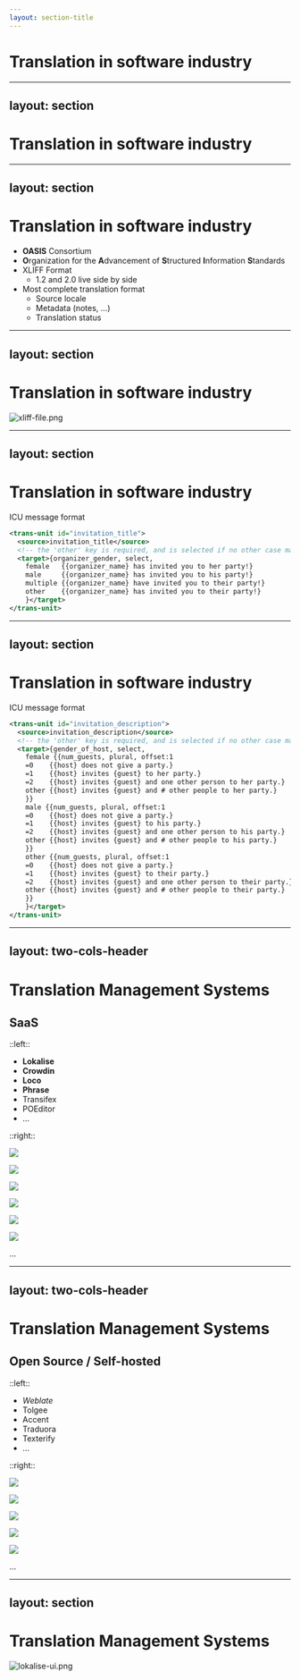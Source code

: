 ```yaml
---
layout: section-title
---
```


# Translation in software industry

---
layout: section
---

# Translation in software industry

<v-switch>
  <template #1> 

## Translation file standard format?

  </template>
  <template #2> 

![xkcd-standards.png](../assets/xkcd-standards.png)

  </template>
</v-switch>

<!--
- Is there a standard file format for translation?
- Yes, but. JSON, INI, YAML, PO, CSV, XLIFF, etc.
-->

---
layout: section
---

# Translation in software industry

<v-clicks depth="2">

- **OASIS** Consortium
- **O**rganization for the **A**dvancement of **S**tructured **I**nformation **S**tandards
- XLIFF Format
    - 1.2 and 2.0 live side by side
- Most complete translation format
    - Source locale
    - Metadata (notes, …)
    - Translation status

</v-clicks>

<!--
- OASIS is in charge of specifying many formats (OpenDocument, AMQP, SAML, etc.)
- One of those translation formats is "more" standard than the others
- XLIFF (XML Localization Interchange File Format)
-->

---
layout: section
---

# Translation in software industry
![xliff-file.png](../assets/xliff-file.png)

<!--
Extract of a XLIFF 1.2 translation file from Symfony
-->

---
layout: section
---

# Translation in software industry

ICU message format

```xml
<trans-unit id="invitation_title">
  <source>invitation_title</source>
  <!-- the 'other' key is required, and is selected if no other case matches -->
  <target>{organizer_gender, select,
    female   {{organizer_name} has invited you to her party!}
    male     {{organizer_name} has invited you to his party!}
    multiple {{organizer_name} have invited you to their party!}
    other    {{organizer_name} has invited you to their party!}
    }</target>
</trans-unit>
```

<!--
- This is the recommended way to format your messages
- It acts like a switch statement in PHP
- It support pluralization (count keyword), and cases (select keyword) 
-->

---
layout: section
---

# Translation in software industry

ICU message format

```xml
<trans-unit id="invitation_description">
  <source>invitation_description</source>
  <!-- the 'other' key is required, and is selected if no other case matches -->
  <target>{gender_of_host, select,
    female {{num_guests, plural, offset:1
    =0    {{host} does not give a party.}
    =1    {{host} invites {guest} to her party.}
    =2    {{host} invites {guest} and one other person to her party.}
    other {{host} invites {guest} and # other people to her party.}
    }}
    male {{num_guests, plural, offset:1
    =0    {{host} does not give a party.}
    =1    {{host} invites {guest} to his party.}
    =2    {{host} invites {guest} and one other person to his party.}
    other {{host} invites {guest} and # other people to his party.}
    }}
    other {{num_guests, plural, offset:1
    =0    {{host} does not give a party.}
    =1    {{host} invites {guest} to their party.}
    =2    {{host} invites {guest} and one other person to their party.}
    other {{host} invites {guest} and # other people to their party.}
    }}
    }</target>
</trans-unit>
```

<!--
- You can combine the select and plural keywords to handle complex cases
- It is encouraged to provide XLIFF notes to help translators understand the context and all cases handled by such a formatted message
-->

---
layout: two-cols-header
---

# Translation Management Systems

## SaaS

::left::

<v-clicks >

- **Lokalise**
- **Crowdin**
- **Loco**
- **Phrase**
- Transifex
- POEditor
- …

</v-clicks>

::right::

<div class="mx-auto mt-16 grid max-w-lg grid-cols-4 items-center gap-x-8 gap-y-10">

<v-click at="1">

![](../assets/lokalise.png)

</v-click>

<v-click at="2">

![](../assets/crowdin.png)

</v-click>

<v-click at="3">

![](../assets/localise.png)

</v-click>

<v-click at="4">

![](../assets/phrase.png)

</v-click>

<v-click at="5">

![](../assets/transifex.png)

</v-click>

<v-click at="6">

![](../assets/poeditor.png)

</v-click>

<v-click at="7">

…

</v-click>

</div>

<!--
- Loco, Lokalize, Crowdin and Phrase are supported by a Translator Provider in Symfony
- If you use another TMS, you are welcome to contribute the corresponding provider to Symfony
-->

---
layout: two-cols-header
---

# Translation Management Systems

## Open Source / Self-hosted

::left::

<v-clicks>

- _Weblate_
- Tolgee
- Accent
- Traduora
- Texterify
- …

</v-clicks>

::right::

<div class="mx-auto mt--6 grid max-w-lg grid-cols-3 items-center gap-x-8 gap-y-6">

<v-click at="1">

![](../assets/weblate.png)

</v-click>

<v-click at="2">

![](../assets/tolgee.svg)

</v-click>

<v-click at="3">

![](../assets/accent.svg)

</v-click>

<v-click at="4">

![](../assets/traduora.png)

</v-click>

<v-click at="5">

![](../assets/texterify.png)

</v-click>

<v-click at="6">

…

</v-click>

</div>

<!--
- Weblate has a third-party Translation Provider (https://github.com/m2mtech/weblate-translation-provider)
- If you use another TMS, you are welcome to contribute the corresponding provider to Symfony
-->

---
layout: section
---

# Translation Management Systems

![lokalise-ui.png](../assets/lokalise-ui.png)

<!--
- Here it's a screenshot of Lokalise UI
- Your translators will act here to do the translations
-->
